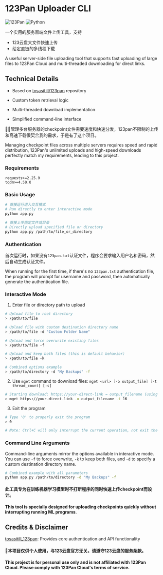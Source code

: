 # 123Pan Uploader CLI

![123Pan](https://img.shields.io/badge/123Pan-Cloud-blue)
![Python](https://img.shields.io/badge/Python-3.6+-green)


一个实用的服务器端文件上传工具，支持
- 123云盘大文件快速上传
- 给定直链的多线程下载

A useful server-side file uploading tool that supports fast uploading of large files to 123Pan Cloud and multi-threaded downloading for direct links.


## Technical Details

- Based on [tosasitill/123pan](https://github.com/tosasitill/123pan) repository

- Custom token retrieval logic

- Multi-threaded download implementation

- Simplified command-line interface


🤗🤗管理多台服务器的checkpoint文件需要速度和快速分发，123pan不限制的上传和高速下载很契合我的需求，于是有了这个项目。

Managing checkpoint files across multiple servers requires speed and rapid distribution, 123Pan's unlimited uploads and high-speed downloads perfectly match my requirements, leading to this project.

### Requirements

```
requests>=2.25.0
tqdm>=4.50.0
```

### Basic Usage

```bash
# 直接运行进入交互模式
# Run directly to enter interactive mode
python app.py

# 直接上传指定文件或目录
# Directly upload specified file or directory
python app.py /path/to/file_or_directory
```

### Authentication

首次运行时，如果没有`123pan.txt`认证文件，程序会要求输入用户名和密码，然后自动生成认证文件。

When running for the first time, if there's no `123pan.txt` authentication file, the program will prompt for username and password, then automatically generate the authentication file.

### Interactive Mode

1. Enter file or directory path to upload
```bash
# Upload file to root directory
> /path/to/file

# Upload file with custom destination directory name
> /path/to/file -d "Custom Folder Name"

# Upload and force overwrite existing files
> /path/to/file -f

# Upload and keep both files (this is default behavior)
> /path/to/file -k

# Combined options example
> /path/to/directory -d "My Backups" -f
```
2. Use `mget` command to download files: `mget <url> [-o output_file] [-t thread_count] [-s]`
```bash
# Starting download: https://your-direct-link → output_filename (using 16 threads)
> mget https://your-direct-link -o output_filename -t 16
```
3. Exit the program
```bash
# Type '0' to properly exit the program
> 0

# Note: Ctrl+C will only interrupt the current operation, not exit the program
```

### Command Line Arguments

Command-line arguments mirror the options available in interactive mode. You can use `-f` to force overwrite, `-k` to keep both files, and `-d` to specify a custom destination directory name.

```bash
# Combined example with all parameters
python app.py /path/to/directory -d "My Backups" -f
```


#### 此工具专为在训练机器学习模型时不打断程序的同时快速上传checkpoint而设计。

#### This tool is specially designed for uploading checkpoints quickly without interrupting running ML programs.

## Credits & Disclaimer

[tosasitill_123pan](https://github.com/tosasitill/123pan): Provides core authentication and API functionality

#### 🤔本项目仅供个人使用，与123云盘官方无关。请遵守123云盘的服务条款。

#### This project is for personal use only and is not affiliated with 123Pan Cloud. Please comply with 123Pan Cloud's terms of service.